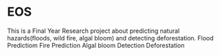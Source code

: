 # EOS
This is a Final Year Research project about predicting natural hazards(floods, wild fire, algal bloom) and detecting deforestation.
Flood Predictiom
Fire Prediction
Algal bloom Detection
Deforestation
